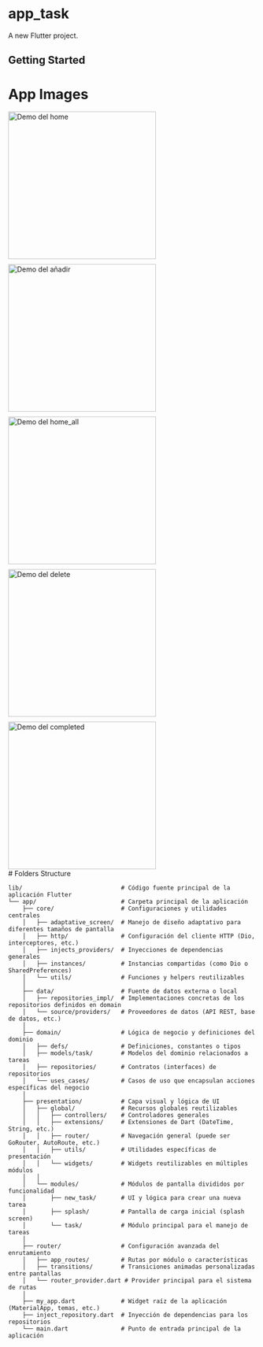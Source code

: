 # app_task

A new Flutter project.

## Getting Started

# App Images

<div style="display: flex; flex-wrap: wrap; gap: 10px;">

  <img src="assets/home.png" alt="Demo del home" width="300"/>
  <img src="assets/add.png" alt="Demo del añadir" width="300"/>
  <img src="assets/home_all.png" alt="Demo del home_all" width="300"/>
  <img src="assets/delete.png" alt="Demo del delete" width="300"/>
  <img src="assets/completed.png" alt="Demo del completed" width="300"/>

</div>
# Folders Structure

```
lib/                            # Código fuente principal de la aplicación Flutter
└── app/                        # Carpeta principal de la aplicación
    ├── core/                   # Configuraciones y utilidades centrales
    │   ├── adaptative_screen/  # Manejo de diseño adaptativo para diferentes tamaños de pantalla
    │   ├── http/               # Configuración del cliente HTTP (Dio, interceptores, etc.)
    │   ├── injects_providers/  # Inyecciones de dependencias generales
    │   ├── instances/          # Instancias compartidas (como Dio o SharedPreferences)
    │   └── utils/              # Funciones y helpers reutilizables
    │
    ├── data/                   # Fuente de datos externa o local
    │   ├── repositories_impl/  # Implementaciones concretas de los repositorios definidos en domain
    │   └── source/providers/   # Proveedores de datos (API REST, base de datos, etc.)
    │
    ├── domain/                 # Lógica de negocio y definiciones del dominio
    │   ├── defs/               # Definiciones, constantes o tipos
    │   ├── models/task/        # Modelos del dominio relacionados a tareas
    │   ├── repositories/       # Contratos (interfaces) de repositorios
    │   └── uses_cases/         # Casos de uso que encapsulan acciones específicas del negocio
    │
    ├── presentation/           # Capa visual y lógica de UI
    │   ├── global/             # Recursos globales reutilizables
    │   │   ├── controllers/    # Controladores generales
    │   │   ├── extensions/     # Extensiones de Dart (DateTime, String, etc.)
    │   │   ├── router/         # Navegación general (puede ser GoRouter, AutoRoute, etc.)
    │   │   ├── utils/          # Utilidades específicas de presentación
    │   │   └── widgets/        # Widgets reutilizables en múltiples módulos
    │   │
    │   └── modules/            # Módulos de pantalla divididos por funcionalidad
    │       ├── new_task/       # UI y lógica para crear una nueva tarea
    │       ├── splash/         # Pantalla de carga inicial (splash screen)
    │       └── task/           # Módulo principal para el manejo de tareas
    │
    ├── router/                 # Configuración avanzada del enrutamiento
    │   ├── app_routes/         # Rutas por módulo o características
    │   ├── transitions/        # Transiciones animadas personalizadas entre pantallas
    │   └── router_provider.dart # Provider principal para el sistema de rutas
    │
    ├── my_app.dart             # Widget raíz de la aplicación (MaterialApp, temas, etc.)
    ├── inject_repository.dart  # Inyección de dependencias para los repositorios
    └── main.dart               # Punto de entrada principal de la aplicación
```